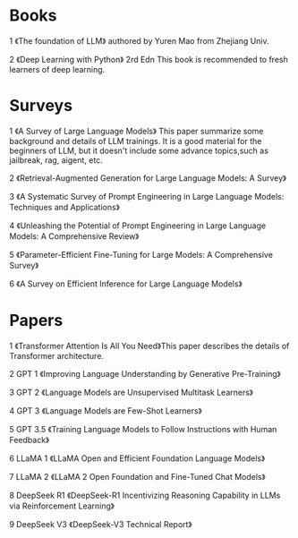 # Books

1 《The foundation of LLM》 authored by Yuren Mao from Zhejiang Univ. 

2 《Deep Learning with Python》 2rd Edn  This book is recommended to fresh learners of deep learning. 


# Surveys
1 《A Survey of Large Language Models》 This paper summarize some background and details of LLM trainings. It is a good material for the beginners of LLM, but it doesn't include some advance topics,such as jailbreak, rag, aigent, etc. 

2 《Retrieval-Augmented Generation for Large Language Models: A Survey》

3 《A Systematic Survey of Prompt Engineering in Large Language Models: Techniques and Applications》

4 《Unleashing the Potential of Prompt Engineering in Large Language Models: A Comprehensive Review》

5 《Parameter-Efficient Fine-Tuning for Large Models: A Comprehensive Survey》

6 《A Survey on Efficient Inference for Large Language Models》

# Papers
1 《Transformer Attention Is All You Need》This paper describes the details of Transformer architecture. 

2 GPT 1 《Improving Language Understanding by Generative Pre-Training》

3 GPT 2 《Language Models are Unsupervised Multitask Learners》

4 GPT 3 《Language Models are Few-Shot Learners》

5 GPT 3.5 《Training Language Models to Follow Instructions with Human Feedback》

6 LLaMA 1 《LLaMA Open and Efficient Foundation Language Models》

7 LLaMA 2 《LLaMA 2 Open Foundation and Fine-Tuned Chat Models》

8 DeepSeek R1 《DeepSeek-R1 Incentivizing Reasoning Capability in LLMs via Reinforcement Learning》

9 DeepSeek V3 《DeepSeek-V3 Technical Report》

